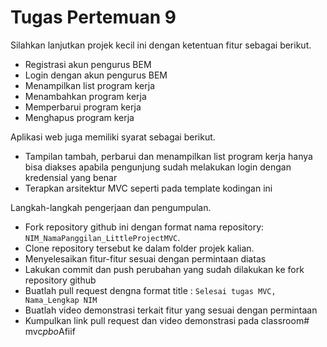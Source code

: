 # Tugas Pertemuan 9 

Silahkan lanjutkan projek kecil ini dengan ketentuan fitur sebagai berikut.
- Registrasi akun pengurus BEM
- Login dengan akun pengurus BEM
- Menampilkan list program kerja
- Menambahkan program kerja
- Memperbarui program kerja
- Menghapus program kerja

Aplikasi web juga memiliki syarat sebagai berikut.
- Tampilan tambah, perbarui dan menampilkan list program kerja hanya bisa diakses apabila pengunjung sudah melakukan login dengan kredensial yang benar
- Terapkan arsitektur MVC seperti pada template kodingan ini

Langkah-langkah pengerjaan dan pengumpulan.
- Fork repository github ini dengan format nama repository: ```NIM_NamaPanggilan_LittleProjectMVC```. 
- Clone repository tersebut ke dalam folder projek kalian. 
- Menyelesaikan fitur-fitur sesuai dengan permintaan diatas
- Lakukan commit dan push perubahan yang sudah dilakukan ke fork repository github
- Buatlah pull request dengna format title : ```Selesai tugas MVC, Nama_Lengkap NIM```
- Buatlah video demonstrasi terkait fitur yang sesuai dengan permintaan
- Kumpulkan link pull request dan video demonstrasi pada classroom#   m v c _ p b o _ A f i i f  
 